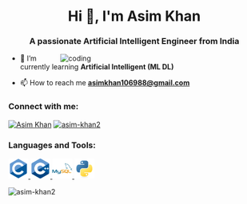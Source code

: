<h1 align="center">Hi 👋, I'm Asim Khan</h1>
<h3 align="center">A passionate Artificial Intelligent Engineer from India</h3>

<img align="right" alt="coding" width="400" src="https://d3g5ywftkpzr0e.cloudfront.net/wp-content/uploads/2023/07/13220529/Artificial-Intelligence-in-Indonesia-The-current-state-and-its-opportunities.jpeg">

- 🌱 I’m currently learning **Artificial Intelligent (ML DL)**

- 📫 How to reach me **asimkhan106988@gmail.com**

<h3 align="left">Connect with me:</h3>
<p align="left">
<a href="https://www.linkedin.com/in/asim-khan-bab981346/" target="blank"><img align="center" src="https://raw.githubusercontent.com/rahuldkjain/github-profile-readme-generator/master/src/images/icons/Social/linked-in-alt.svg" alt="Asim Khan" height="30" width="40" /></a>
<a href="https://github.com/asim-khan2" target="blank"><img align="center" src="https://raw.githubusercontent.com/rahuldkjain/github-profile-readme-generator/master/src/images/icons/Social/github.svg" alt="asim-khan2" height="30" width="40" /></a>
</p>

<h3 align="left">Languages and Tools:</h3>
<p align="left"> <a href="https://www.cprogramming.com/" target="_blank" rel="noreferrer"> <img src="https://raw.githubusercontent.com/devicons/devicon/master/icons/c/c-original.svg" alt="c" width="40" height="40"/> </a> <a href="https://www.w3schools.com/cpp/" target="_blank" rel="noreferrer"> <img src="https://raw.githubusercontent.com/devicons/devicon/master/icons/cplusplus/cplusplus-original.svg" alt="cplusplus" width="40" height="40"/> </a> <a href="https://www.mysql.com/" target="_blank" rel="noreferrer"> <img src="https://raw.githubusercontent.com/devicons/devicon/master/icons/mysql/mysql-original-wordmark.svg" alt="mysql" width="40" height="40"/> </a> <a href="https://www.python.org" target="_blank" rel="noreferrer"> <img src="https://raw.githubusercontent.com/devicons/devicon/master/icons/python/python-original.svg" alt="python" width="40" height="40"/> </a> </p>

<p><img align="center" src="https://github-readme-stats.vercel.app/api/top-langs?username=asim-khan2&show_icons=true&locale=en&layout=compact" alt="asim-khan2" /></p>
